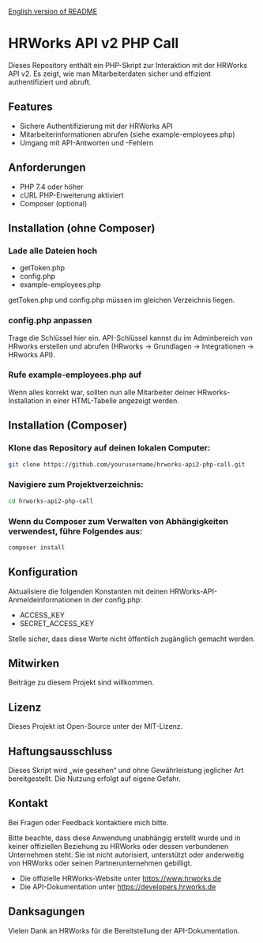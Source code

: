 [English version of README](README.md)

# HRWorks API v2 PHP Call
Dieses Repository enthält ein PHP-Skript zur Interaktion mit der HRWorks API v2. Es zeigt, wie man Mitarbeiterdaten sicher und effizient authentifiziert und abruft.

## Features
- Sichere Authentifizierung mit der HRWorks API
- Mitarbeiterinformationen abrufen (siehe example-employees.php)
- Umgang mit API-Antworten und -Fehlern

## Anforderungen
- PHP 7.4 oder höher
- cURL PHP-Erweiterung aktiviert
- Composer (optional)

## Installation (ohne Composer)
### Lade alle Dateien hoch
- getToken.php
- config.php
- example-employees.php

getToken.php und config.php müssen im gleichen Verzeichnis liegen.

### config.php anpassen
Trage die Schlüssel hier ein. API-Schlüssel kannst du im Adminbereich von HRworks erstellen und abrufen (HRworks -> Grundlagen -> Integrationen -> HRworks API).

### Rufe example-employees.php auf
Wenn alles korrekt war, sollten nun alle Mitarbeiter deiner HRworks-Installation in einer HTML-Tabelle angezeigt werden.

## Installation (Composer)
### Klone das Repository auf deinen lokalen Computer:
```bash
git clone https://github.com/yourusername/hrworks-api2-php-call.git
```

### Navigiere zum Projektverzeichnis:
```bash
cd hrworks-api2-php-call
```

### Wenn du Composer zum Verwalten von Abhängigkeiten verwendest, führe Folgendes aus:
```bash
composer install
```

## Konfiguration
Aktualisiere die folgenden Konstanten mit deinen HRWorks-API-Anmeldeinformationen in der config.php:

- ACCESS_KEY
- SECRET_ACCESS_KEY

Stelle sicher, dass diese Werte nicht öffentlich zugänglich gemacht werden.

## Mitwirken
Beiträge zu diesem Projekt sind willkommen.

## Lizenz
Dieses Projekt ist Open-Source unter der MIT-Lizenz.

## Haftungsausschluss
Dieses Skript wird „wie gesehen“ und ohne Gewährleistung jeglicher Art bereitgestellt. Die Nutzung erfolgt auf eigene Gefahr.

## Kontakt
Bei Fragen oder Feedback kontaktiere mich bitte.

Bitte beachte, dass diese Anwendung unabhängig erstellt wurde und in keiner offiziellen Beziehung zu HRWorks oder dessen verbundenen Unternehmen steht. Sie ist nicht autorisiert, unterstützt oder anderweitig von HRWorks oder seinen Partnerunternehmen gebilligt.

- Die offizielle HRWorks-Website unter https://www.hrworks.de
- Die API-Dokumentation unter https://developers.hrworks.de

## Danksagungen
Vielen Dank an HRWorks für die Bereitstellung der API-Dokumentation.
